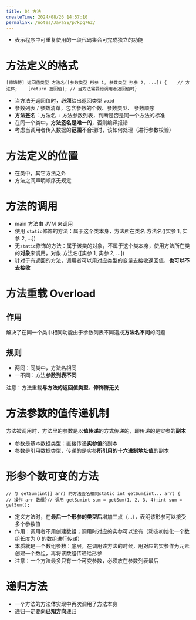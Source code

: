```yaml
---
title: 04 方法
createTime: 2024/08/26 14:57:10
permalink: /notes/JavaSE/p7kpg76z/
---
```

* 表示程序中可重复使用的一段代码集合可完成独立的功能

# 方法定义的格式

```
[修饰符] 返回值类型 方法名([参数类型 形参 1, 参数类型 形参 2, ...]) {    // 方法体;    [return 返回值]; // 当方法需要给调用者返回值时}
```

* 当方法无返回值时，**必须**给出返回类型 `void`
* 参数列表 / 参数清单，包含参数的个数、参数类型、 参数顺序
* **方法签名**：方法名 + 方法参数列表，判断是否是同一个方法的标准
* 在同一个类中，**方法签名是唯一的**，否则编译报错
* 考虑当调用者传入数据的**范围**不合理时，该如何处理（进行参数校验）

# 方法定义的位置

* 在类中，其它方法之外
* 方法之间声明顺序无规定

# 方法的调用

* main 方法由 JVM 来调用
* 使用 `static`修饰的方法：属于这个类本身，方法所在类名.方法名([实参 1, 实参 2, …])
* 无`static`修饰的方法：属于该类的对象，不属于这个类本身，使用方法所在类的**对象**来调用，对象.方法名([实参 1, 实参 2, …])
* 针对于有返回的方法，调用者可以用对应类型的变量去接收返回值，**也可以不去接收**

# 方法重载 Overload

## 作用

解决了在同一个类中相同功能由于参数列表不同造成**方法名不同**的问题

## 规则

* 两同：同类中，方法名相同
* 一不同：方法**参数列表不同**

注意：方法重载**与方法的返回值类型、修饰符无关**

# 方法参数的值传递机制

方法被调用时，方法里的参数是以**值传递**的方式传递的，即传递的是实参的**副本**

* 参数是基本数据类型：直接传递**实参值**的副本
* 参数是引用数据类型，传递的是实参**所引用的十六进制地址值**的副本

# 形参个数可变的方法

```
// 与 getSum(int[] arr) 的方法签名相同static int getSum(int... arr) {    // 操作 arr 数组}// 调用 getSumint sum = getSum(1, 2, 3, 4);int sum = getSum();
```

* 定义方法时，在**最后一个形参的类型后**增加三点（…），表明该形参可以接受多个参数值
* 作用：调用者不用创建数组；调用时对应的实参可以没有（动态初始化一个数组长度为 0 的数组进行传递）
* 本质就是一个数组参数：底层，在调用该方法的时候，用对应的实参作为元素创建一个数组，再将该数组传递给形参
* 注意：一个方法最多只有一个可变参数，必须放在参数列表最后

# 递归方法

* 一个方法的方法体实现中再次调用了方法本身
* 递归一定要向**已知方向**递归